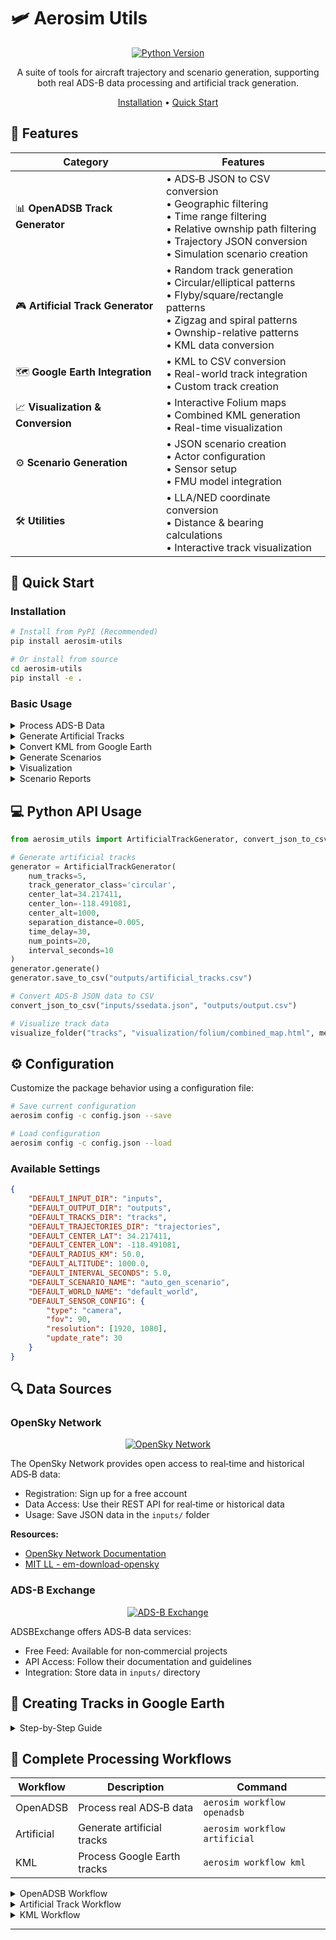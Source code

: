 # 🛩️ Aerosim Utils

<div align="center">

[![Python Version](https://img.shields.io/badge/python-3.12+-blue.svg)](https://www.python.org/downloads/)


A suite of tools for aircraft trajectory and scenario generation, supporting both real ADS-B data processing and artificial track generation.

[Installation](#-installation) • [Quick Start](#-quick-start)

</div>

## 🌟 Features

<div align="center">

| Category | Features |
|----------|----------|
| 📊 **OpenADSB Track Generator** | • ADS‑B JSON to CSV conversion<br>• Geographic filtering<br>• Time range filtering<br>• Relative ownship path filtering<br>• Trajectory JSON conversion<br>• Simulation scenario creation |
| 🎮 **Artificial Track Generator** | • Random track generation<br>• Circular/elliptical patterns<br>• Flyby/square/rectangle patterns<br>• Zigzag and spiral patterns<br>• Ownship-relative patterns<br>• KML data conversion |
| 🗺️ **Google Earth Integration** | • KML to CSV conversion<br>• Real-world track integration<br>• Custom track creation |
| 📈 **Visualization & Conversion** | • Interactive Folium maps<br>• Combined KML generation<br>• Real-time visualization |
| ⚙️ **Scenario Generation** | • JSON scenario creation<br>• Actor configuration<br>• Sensor setup<br>• FMU model integration |
| 🛠️ **Utilities** | • LLA/NED coordinate conversion<br>• Distance & bearing calculations<br>• Interactive track visualization |

</div>

## 🚀 Quick Start

### Installation

```bash
# Install from PyPI (Recommended)
pip install aerosim-utils

# Or install from source
cd aerosim-utils
pip install -e .
```

### Basic Usage

<details>
<summary>Process ADS-B Data</summary>

```bash
# Convert ADS-B JSON to CSV
aerosim adsb json2csv -i inputs/ssedata.json -o outputs/output.csv

# Filter tracks around a reference point
aerosim adsb filter -i outputs/output.csv \
    --lat 34.217411 \
    --lon -118.491081 \
    --radius 50 \
    -o outputs/filtered_tracks.csv \
    --tracks-dir tracks

# Convert filtered tracks to trajectory JSON files
aerosim adsb tracks2json -i tracks -o trajectories
```
</details>

<details>
<summary>Generate Artificial Tracks</summary>

```bash
# Generate artificial tracks using a specified maneuver
aerosim artificial generate-tracks \
    --num-tracks 5 \
    --maneuver circular \
    --center-lat 34.217411 \
    --center-lon -118.491081 \
    --center-alt 1000 \
    --separation 0.005 \
    --time-delay 30 \
    --num-points 20 \
    --interval 10 \
    -o outputs/artificial_tracks.csv

# Fly-along mode using an external ownship trajectory
aerosim artificial generate-tracks \
    --num-tracks 3 \
    --maneuver zigzag \
    --center-lat 33.75 \
    --center-lon -118.25 \
    --center-alt 1000 \
    --separation 0.005 \
    --time-delay 30 \
    --num-points 20 \
    --interval 10 \
    -o outputs/artificial_tracks_flyalong.csv \
    --fly-along \
    --ownship-file inputs/ownship_trajectory.json \
    --ownship-format json
```
</details>

<details>
<summary>Convert KML from Google Earth</summary>

```bash
# Convert a KML file from Google Earth to CSV format
aerosim tracks kml2csv -i my_track.kml -o kml_output.csv --interval 10
```
</details>

<details>
<summary>Generate Scenarios</summary>

```bash
# Generate simulation scenario JSON from trajectory files
aerosim scenario generate -t trajectories -o auto_gen_scenario.json
```
</details>

<details>
<summary>Visualization</summary>

```bash
# Generate a combined interactive Folium map
aerosim vis visualize -i tracks -o visualization/folium/combined_map.html --method folium

# Generate a combined KML file
aerosim vis visualize -i trajectories -o visualization/kml/combined_map.kml --method kml
```
</details>

<details>
<summary>Scenario Reports</summary>

```bash
# Generate a markdown report from a scenario JSON file
aerosim report scenario -i scenario.json -o scenario_report.md

# Generate a report with trajectory plot
aerosim report scenario -i scenario.json -o scenario_report.md --plot --plot-output trajectories.png
```
</details>

## 💻 Python API Usage

```python
from aerosim_utils import ArtificialTrackGenerator, convert_json_to_csv, visualize_folder

# Generate artificial tracks
generator = ArtificialTrackGenerator(
    num_tracks=5,
    track_generator_class='circular',
    center_lat=34.217411,
    center_lon=-118.491081,
    center_alt=1000,
    separation_distance=0.005,
    time_delay=30,
    num_points=20,
    interval_seconds=10
)
generator.generate()
generator.save_to_csv("outputs/artificial_tracks.csv")

# Convert ADS-B JSON data to CSV
convert_json_to_csv("inputs/ssedata.json", "outputs/output.csv")

# Visualize track data
visualize_folder("tracks", "visualization/folium/combined_map.html", method='folium')
```

## ⚙️ Configuration

Customize the package behavior using a configuration file:

```bash
# Save current configuration
aerosim config -c config.json --save

# Load configuration
aerosim config -c config.json --load
```

### Available Settings
```json
{
    "DEFAULT_INPUT_DIR": "inputs",
    "DEFAULT_OUTPUT_DIR": "outputs",
    "DEFAULT_TRACKS_DIR": "tracks",
    "DEFAULT_TRAJECTORIES_DIR": "trajectories",
    "DEFAULT_CENTER_LAT": 34.217411,
    "DEFAULT_CENTER_LON": -118.491081,
    "DEFAULT_RADIUS_KM": 50.0,
    "DEFAULT_ALTITUDE": 1000.0,
    "DEFAULT_INTERVAL_SECONDS": 5.0,
    "DEFAULT_SCENARIO_NAME": "auto_gen_scenario",
    "DEFAULT_WORLD_NAME": "default_world",
    "DEFAULT_SENSOR_CONFIG": {
        "type": "camera",
        "fov": 90,
        "resolution": [1920, 1080],
        "update_rate": 30
    }
}
```


## 🔍 Data Sources

### OpenSky Network

<div align="center">

[![OpenSky Network](https://img.shields.io/badge/OpenSky_Network-0078D4?style=for-the-badge&logo=github&logoColor=white)](https://opensky-network.org/)

</div>

The OpenSky Network provides open access to real‑time and historical ADS‑B data:

- Registration: Sign up for a free account
- Data Access: Use their REST API for real‑time or historical data
- Usage: Save JSON data in the `inputs/` folder

**Resources:**
- [OpenSky Network Documentation](https://opensky-network.org/)
- [MIT LL - em-download-opensky](https://github.com/mit-ll/em-download-opensky)

### ADS-B Exchange

<div align="center">

[![ADS-B Exchange](https://img.shields.io/badge/ADS--B_Exchange-FF6B6B?style=for-the-badge&logo=github&logoColor=white)](https://www.adsbexchange.com/)

</div>

ADSBExchange offers ADS‑B data services:

- Free Feed: Available for non‑commercial projects
- API Access: Follow their documentation and guidelines
- Integration: Store data in `inputs/` directory

## 📝 Creating Tracks in Google Earth

<details>
<summary>Step-by-Step Guide</summary>

### Step 1: Install and Open Google Earth Pro
1. Download from [Google Earth website](https://earth.google.com/web/)
2. Follow installation instructions
3. Launch Google Earth Pro

### Step 2: Create a Track
1. Navigate to your area of interest
2. Click "Add Path" icon
3. Name your track (e.g., "Trajectory 10000")
4. Create track points by clicking
5. Adjust points as needed
6. Customize appearance
7. Click OK to save

### Step 3: Export as KML
1. Find path in "Places" panel
2. Right-click → "Save Place As..."
3. Choose location and filename
4. Select KML format (not KMZ)
5. Click Save

### Step 4: Process with Aerosim Utils
```bash
# Convert KML to CSV
aerosim tracks kml2csv -i my_track.kml -o kml_output.csv --interval 10

# Generate scenario
aerosim scenario generate -t trajectories -o auto_gen_scenario.json
```
</details>

## 🔄 Complete Processing Workflows

<div align="center">

| Workflow | Description | Command |
|----------|-------------|---------|
| OpenADSB | Process real ADS‑B data | `aerosim workflow openadsb` |
| Artificial | Generate artificial tracks | `aerosim workflow artificial` |
| KML | Process Google Earth tracks | `aerosim workflow kml` |

</div>

<details>
<summary>OpenADSB Workflow</summary>

```bash
aerosim workflow openadsb \
    --input-json inputs/your_adsb_data.json \
    --lat 34.217411 \
    --lon -118.491081 \
    --radius 50 \
    --interval 10
```

Steps:
1. Convert raw ADS‑B JSON to CSV
2. Filter based on geographic reference
3. Convert to trajectory JSON
4. Generate simulation scenario
5. Create interactive visualization
</details>

<details>
<summary>Artificial Track Workflow</summary>

```bash
aerosim workflow artificial \
    --num-tracks 5 \
    --maneuver elliptical \
    --center-lat 34.217411 \
    --center-lon -118.491081 \
    --center-alt 1000 \
    --separation 0.005 \
    --time-delay 30 \
    --num-points 20 \
    --interval 10
```

Steps:
1. Generate artificial tracks
2. Save to CSV
3. Convert to trajectory JSON
4. Generate scenario
5. Create visualization
</details>

<details>
<summary>KML Workflow</summary>

```bash
aerosim workflow kml \
    --input-kml inputs/my_track.kml \
    --interval 10
```

Steps:
1. Convert KML to CSV
2. Convert to trajectory JSON
3. Generate scenario
4. Create visualization
</details>

---

<div align="center">

